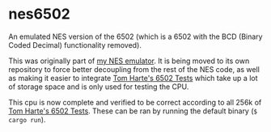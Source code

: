 # nes6502

An emulated NES version of the 6502 (which is a 6502 with the BCD (Binary Coded Decimal) functionality removed).

This was originally part of [my NES emulator](https://github.com/fekie/nes-emulator). It is being moved to its own repository to force better decoupling from the rest of the NES code, as well as making it easier to integrate [Tom Harte's 6502 Tests](https://github.com/SingleStepTests/65x02) which take up a lot of storage space and is only used for testing the CPU.

This cpu is now complete and verified to be correct according to all 256k of [Tom Harte's 6502 Tests](https://github.com/SingleStepTests/65x02). These can be ran by running the default binary (`$ cargo run`).
